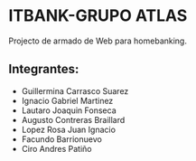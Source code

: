 # ITBANK-GRUPO ATLAS
Projecto de armado de Web para homebanking.

## Integrantes:
* Guillermina Carrasco Suarez
* Ignacio Gabriel Martinez
* Lautaro Joaquin Fonseca
* Augusto Contreras Braillard
* Lopez Rosa Juan Ignacio
* Facundo Barrionuevo
* Ciro Andres Patiño
